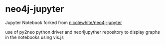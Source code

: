 # neo4j-jupyter

Jupyter Notebook forked from [nicolewhite/neo4j-jupyter](http://nicolewhite.github.io/neo4j-jupyter) 

use of py2neo python driver and neo4jupyther repository to display graphs in the notebooks using vis.js